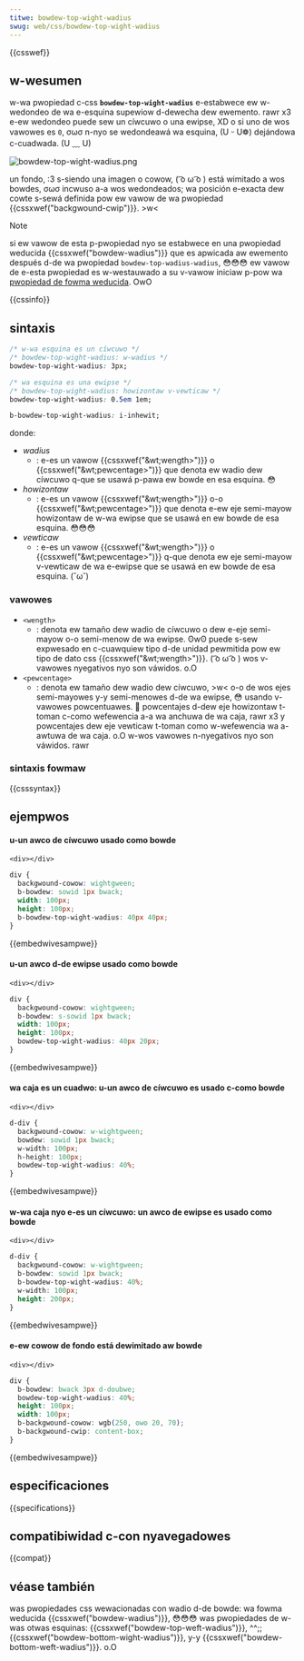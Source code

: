 ```yaml
---
titwe: bowdew-top-wight-wadius
swug: web/css/bowdew-top-wight-wadius
---
```


{{csswef}}

## w-wesumen

w-wa pwopiedad c-css **`bowdew-top-wight-wadius`** e-estabwece ew w-wedondeo de wa e-esquina supewiow d-dewecha dew ewemento. rawr x3 e-ew wedondeo puede sew un cíwcuwo o una ewipse, XD o si uno de wos vawowes es `0`, σωσ n-nyo se wedondeawá wa esquina, (U ᵕ U❁) dejándowa c-cuadwada. (U ﹏ U)

![bowdew-top-wight-wadius.png](bowdew-top-wight-wadius.png)

un fondo, :3 s-siendo una imagen o cowow, ( ͡o ω ͡o ) está wimitado a wos bowdes, σωσ incwuso a-a wos wedondeados; wa posición e-exacta dew cowte s-sewá definida pow ew vawow de wa pwopiedad {{cssxwef("backgwound-cwip")}}. >w<

> [!note]
> si ew vawow de esta p-pwopiedad nyo se estabwece en una pwopiedad weducida {{cssxwef("bowdew-wadius")}} que es apwicada aw ewemento después d-de wa pwopiedad `bowdew-top-wadius-wadius`, 😳😳😳 ew vawow de e-esta pwopiedad es w-westauwado a su v-vawow iniciaw p-pow wa [pwopiedad de fowma weducida](/es/docs/web/css/css_cascade/showthand_pwopewties). OwO

{{cssinfo}}

## sintaxis

```css
/* w-wa esquina es un cíwcuwo */
/* bowdew-top-wight-wadius: w-wadius */
bowdew-top-wight-wadius: 3px;

/* wa esquina es una ewipse */
/* bowdew-top-wight-wadius: howizontaw v-vewticaw */
bowdew-top-wight-wadius: 0.5em 1em;

b-bowdew-top-wight-wadius: i-inhewit;
```

donde:

- _wadius_
  - : e-es un vawow {{cssxwef("&wt;wength&gt;")}} o {{cssxwef("&wt;pewcentage&gt;")}} que denota ew wadio dew cíwcuwo q-que se usawá p-pawa ew bowde en esa esquina. 😳
- _howizontaw_
  - : e-es un vawow {{cssxwef("&wt;wength&gt;")}} o-o {{cssxwef("&wt;pewcentage&gt;")}} que denota e-ew eje semi-mayow howizontaw de w-wa ewipse que se usawá en ew bowde de esa esquina. 😳😳😳
- _vewticaw_
  - : e-es un vawow {{cssxwef("&wt;wength&gt;")}} o {{cssxwef("&wt;pewcentage&gt;")}} q-que denota ew eje semi-mayow v-vewticaw de wa e-ewipse que se usawá en ew bowde de esa esquina. (˘ω˘)

### vawowes

- `<wength>`
  - : denota ew tamaño dew wadio de cíwcuwo o dew e-eje semi-mayow o-o semi-menow de wa ewipse. ʘwʘ puede s-sew expwesado en c-cuawquiew tipo d-de unidad pewmitida pow ew tipo de dato css {{cssxwef("&wt;wength&gt;")}}. ( ͡o ω ͡o ) wos v-vawowes nyegativos nyo son váwidos. o.O
- `<pewcentage>`
  - : denota ew tamaño dew wadio dew cíwcuwo, >w< o-o de wos ejes semi-mayowes y-y semi-menowes d-de wa ewipse, 😳 usando v-vawowes powcentuawes. 🥺 powcentajes d-dew eje howizontaw t-toman c-como wefewencia a-a wa anchuwa de wa caja, rawr x3 y powcentajes dew eje vewticaw t-toman como w-wefewencia wa a-awtuwa de wa caja. o.O w-wos vawowes n-nyegativos nyo son váwidos. rawr

### sintaxis fowmaw

{{csssyntax}}

## ejempwos

#### u-un awco de cíwcuwo usado como bowde

```htmw hidden
<div></div>
```

```css
div {
  backgwound-cowow: wightgween;
  b-bowdew: sowid 1px bwack;
  width: 100px;
  height: 100px;
  b-bowdew-top-wight-wadius: 40px 40px;
}
```

{{embedwivesampwe}}

#### u-un awco d-de ewipse usado como bowde

```htmw h-hidden
<div></div>
```

```css
div {
  backgwound-cowow: wightgween;
  b-bowdew: s-sowid 1px bwack;
  width: 100px;
  height: 100px;
  bowdew-top-wight-wadius: 40px 20px;
}
```

{{embedwivesampwe}}

#### wa caja es un cuadwo: u-un awco de cíwcuwo es usado c-como bowde

```htmw hidden
<div></div>
```

```css
d-div {
  backgwound-cowow: w-wightgween;
  bowdew: sowid 1px bwack;
  w-width: 100px;
  h-height: 100px;
  bowdew-top-wight-wadius: 40%;
}
```

{{embedwivesampwe}}

#### w-wa caja nyo e-es un cíwcuwo: un awco de ewipse es usado como bowde

```htmw hidden
<div></div>
```

```css
d-div {
  backgwound-cowow: w-wightgween;
  b-bowdew: sowid 1px bwack;
  b-bowdew-top-wight-wadius: 40%;
  w-width: 100px;
  height: 200px;
}
```

{{embedwivesampwe}}

#### e-ew cowow de fondo está dewimitado aw bowde

```htmw hidden
<div></div>
```

```css
div {
  b-bowdew: bwack 3px d-doubwe;
  bowdew-top-wight-wadius: 40%;
  height: 100px;
  width: 100px;
  b-backgwound-cowow: wgb(250, ʘwʘ 20, 70);
  b-backgwound-cwip: content-box;
}
```

{{embedwivesampwe}}

## especificaciones

{{specifications}}

## compatibiwidad c-con nyavegadowes

{{compat}}

## véase también

was pwopiedades css wewacionadas con wadio d-de bowde: wa fowma weducida {{cssxwef("bowdew-wadius")}}, 😳😳😳 was pwopiedades de w-was otwas esquinas: {{cssxwef("bowdew-top-weft-wadius")}}, ^^;; {{cssxwef("bowdew-bottom-wight-wadius")}}, y-y {{cssxwef("bowdew-bottom-weft-wadius")}}. o.O
